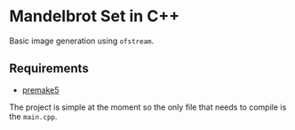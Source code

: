 # Mandelbrot Set in C++

Basic image generation using `ofstream`.

## Requirements

  - [premake5](https://github.com/premake/premake-core)

The project is simple at the moment so the only file that needs to compile is the `main.cpp`.